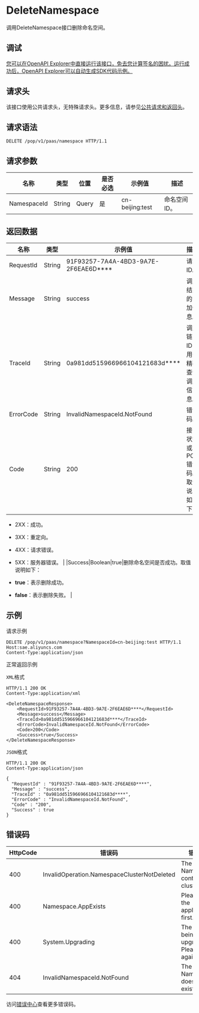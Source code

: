 # DeleteNamespace

调用DeleteNamespace接口删除命名空间。

## 调试

[您可以在OpenAPI Explorer中直接运行该接口，免去您计算签名的困扰。运行成功后，OpenAPI Explorer可以自动生成SDK代码示例。](https://api.aliyun.com/#product=sae&api=DeleteNamespace&type=ROA&version=2019-05-06)

## 请求头

该接口使用公共请求头，无特殊请求头。更多信息，请参见[公共请求和返回头](~~126964~~)。

## 请求语法

```
DELETE /pop/v1/paas/namespace HTTP/1.1
```

## 请求参数

|名称|类型|位置|是否必选|示例值|描述|
|--|--|--|----|---|--|
|NamespaceId|String|Query|是|cn-beijing:test|命名空间ID。 |

## 返回数据

|名称|类型|示例值|描述|
|--|--|---|--|
|RequestId|String|91F93257-7A4A-4BD3-9A7E-2F6EAE6D\*\*\*\*|请求ID。 |
|Message|String|success|调用结果的附加信息。 |
|TraceId|String|0a981dd515966966104121683d\*\*\*\*|调用链ID，用于精确查询调用信息。 |
|ErrorCode|String|InvalidNamespaceId.NotFound|错误码。 |
|Code|String|200|接口状态或POP错误码。取值说明如下：

 -   2XX：成功。
-   3XX：重定向。
-   4XX：请求错误。
-   5XX：服务器错误。 |
|Success|Boolean|true|删除命名空间是否成功。取值说明如下：

 -   **true**：表示删除成功。
-   **false**：表示删除失败。 |

## 示例

请求示例

```
DELETE /pop/v1/paas/namespace?NamespaceId=cn-beijing:test HTTP/1.1
Host:sae.aliyuncs.com
Content-Type:application/json
```

正常返回示例

`XML`格式

```
HTTP/1.1 200 OK
Content-Type:application/xml

<DeleteNamespaceResponse>
    <RequestId>91F93257-7A4A-4BD3-9A7E-2F6EAE6D****</RequestId>
    <Message>success</Message>
    <TraceId>0a981dd515966966104121683d****</TraceId>
    <ErrorCode>InvalidNamespaceId.NotFound</ErrorCode>
    <Code>200</Code>
    <Success>true</Success>
</DeleteNamespaceResponse>
```

`JSON`格式

```
HTTP/1.1 200 OK
Content-Type:application/json

{
  "RequestId" : "91F93257-7A4A-4BD3-9A7E-2F6EAE6D****",
  "Message" : "success",
  "TraceId" : "0a981dd515966966104121683d****",
  "ErrorCode" : "InvalidNamespaceId.NotFound",
  "Code" : "200",
  "Success" : true
}
```

## 错误码

|HttpCode|错误码|错误信息|描述|
|--------|---|----|--|
|400|InvalidOperation.NamespaceClusterNotDeleted|The specified NamespaceId contains clusters.|指定的NamespaceId下还有集群。|
|400|Namespace.AppExists|Please delete the application first.|请先删除应用。|
|400|System.Upgrading|The system is being upgraded. Please try again later.|系统正在升级，请稍后操作。|
|404|InvalidNamespaceId.NotFound|The specified NamespaceId does not exist.|指定的NamespaceId不存在。|

访问[错误中心](https://error-center.aliyun.com/status/product/sae)查看更多错误码。


